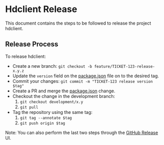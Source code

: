 # Hdclient Release

This document contains the steps to be followed to release
the project hdclient.

## Release Process

To release hdclient:

* Create a new branch: `git checkout -b feature/TICKET-123-release-x.y.z`
* Update the `version` field on the [package.json] file on to the desired tag.
* Commit your changes: `git commit -m "TICKET-123 release version $tag"`
* Create a PR and merge the [package.json] change.
* Checkout the change in the development branch:
  1. `git checkout development/x.y`
  1. `git pull`
* Tag the repository using the same tag:
  1. `git tag --annotate $tag`
  1. `git push origin $tag`

Note: You can also perform the last two steps through
the [GitHub Release] UI.

[package.json]: ./package.json
[GitHub Release]: https://github.com/scality/hdclient/releases/new
